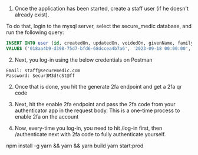 1. Once the application has been started, create a staff user (if he doesn't already exist).

To do that, login to the mysql server, select the secure_medic database, and run the following query:

```sql
INSERT INTO user (id, createdOn, updatedOn, voidedOn, givenName, familyName, email, password, role, organizationId)
VALUES ('018aa4b9-d398-75d7-bfd6-68dccea4b7a6', '2023-09-18 00:00:00', '2023-09-18 00:00:00', NULL, 'STAFF', NULL, 'staff@securemedic.com', '$2a$10$7VfGDxQccW7LjSKoSwJow.VQE5E.ubHXsN2MZB.0OP9.KJON5yL1C', 'Staff', NULL);
```

2. Next, you log-in using the below credentials on Postman

```
Email: staff@securemedic.com
Password: $ecur3M3d!cSt@ff
```

2. Once that is done, you hit the generate 2fa endpoint and get a 2fa qr code

3. Next, hit the enable 2fa endpoint and pass the 2fa code from your authenticator app in the request body.
   This is a one-time process to enable 2fa on the account

4. Now, every-time you log-in, you need to hit /log-in first, then /authenticate next with 2fa code to fully authenticate yourself.

npm install -g yarn && yarn && yarn build
yarn start:prod
